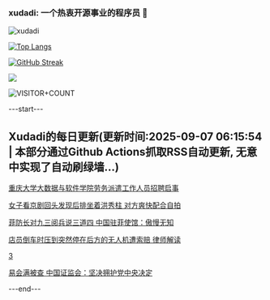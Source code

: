 ### xudadi: 一个热衷开源事业的程序员 👋

![xudadi](https://github-readme-stats-git-masterorgs-github-readme-stats-team.vercel.app/api?username=xudadi)

[![Top Langs](https://github-readme-stats.vercel.app/api/top-langs/?username=xudadi)](https://github.com/anuraghazra/github-readme-stats)

[![GitHub Streak](https://streak-stats.demolab.com?user=xudadi&locale=zh_Hans)](https://git.io/streak-stats)

![](https://raw.githubusercontent.com/xudadi/xudadi/main/assets/github-contribution-grid-snake.svg)

![VISITOR+COUNT](https://komarev.com/ghpvc/?username=xudadi&label=VISITOR+COUNT)


---start---

## Xudadi的每日更新(更新时间:2025-09-07 06:15:54 | 本部分通过Github Actions抓取RSS自动更新, 无意中实现了自动刷绿墙...)

[重庆大学大数据与软件学院劳务派遣工作人员招聘启事](https://www.gongkaoleida.com/article/2606356)

[女子看京剧回头发现后排坐着洪秀柱 对方爽快配合自拍](https://m.163.com/news/article/K8Q399K1053469LG.html)

[菲防长对九三阅兵说三道四 中国驻菲使馆：傲慢无知](https://m.163.com/news/article/K8QA171J0001899O.html)

[店员倒车时压到突然停在后方的无人机遭索赔 律师解读](https://m.163.com/news/article/K8PR6H44051492T3.html)

[3](https://m.163.com/touch/news/sub/domestic)

[易会满被查 中国证监会：坚决拥护党中央决定](https://m.163.com/news/article/K8Q6AKHD0001899O.html)

---end---
